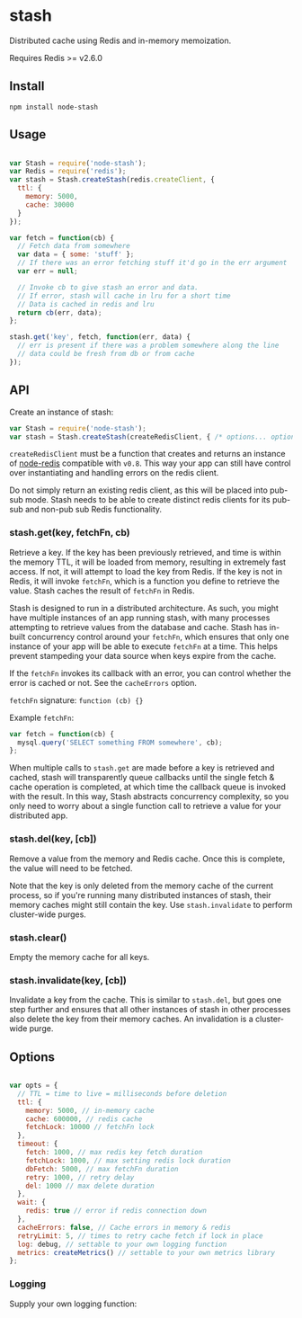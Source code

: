 stash
=====

Distributed cache using Redis and in-memory memoization.

Requires Redis >= v2.6.0

## Install

    npm install node-stash

## Usage

```javascript

var Stash = require('node-stash');
var Redis = require('redis');
var stash = Stash.createStash(redis.createClient, {
  ttl: {
    memory: 5000,
    cache: 30000
  }
});

var fetch = function(cb) {
  // Fetch data from somewhere
  var data = { some: 'stuff' };
  // If there was an error fetching stuff it'd go in the err argument
  var err = null;

  // Invoke cb to give stash an error and data.
  // If error, stash will cache in lru for a short time
  // Data is cached in redis and lru
  return cb(err, data);
};

stash.get('key', fetch, function(err, data) {
  // err is present if there was a problem somewhere along the line
  // data could be fresh from db or from cache
});

```

## API

Create an instance of stash:

```javascript
var Stash = require('node-stash');
var stash = Stash.createStash(createRedisClient, { /* options... optional :) */ });
```

`createRedisClient` must be a function that creates and returns an instance of [node-redis](https://github.com/mranney/node_redis) compatible with `v0.8`. This way your app can still have control over instantiating and handling errors on the redis client.

Do not simply return an existing redis client, as this will be placed into pub-sub mode. Stash needs to be able to create distinct redis clients for its pub-sub and non-pub sub Redis functionality.

### stash.get(key, fetchFn, cb)

Retrieve a key. If the key has been previously retrieved, and time is within the memory TTL, it will be loaded from memory, resulting in extremely fast access. If not, it will attempt to load the key from Redis. If the key is not in Redis, it will invoke `fetchFn`, which is a function you define to retrieve the value. Stash caches the result of `fetchFn` in Redis.

Stash is designed to run in a distributed architecture. As such, you might have multiple instances of an app running stash, with many processes attempting to retrieve values from the database and cache. Stash has in-built concurrency control around your `fetchFn`, which ensures that only one instance of your app will be able to execute `fetchFn` at a time. This helps prevent stampeding your data source when keys expire from the cache.

If the `fetchFn` invokes its callback with an error, you can control whether the error is cached or not. See the `cacheErrors` option.

`fetchFn` signature: `function (cb) {}`

Example `fetchFn`:

```javascript
var fetch = function(cb) {
  mysql.query('SELECT something FROM somewhere', cb);
};
```

When multiple calls to `stash.get` are made before a key is retrieved and cached, stash will transparently queue callbacks until the single fetch & cache operation is completed, at which time the callback queue is invoked with the result. In this way, Stash abstracts concurrency complexity, so you only need to worry about a single function call to retrieve a value for your distributed app.

### stash.del(key, [cb])

Remove a value from the memory and Redis cache. Once this is complete, the value will need to be fetched.

Note that the key is only deleted from the memory cache of the current process, so if you're running many distributed instances of stash, their memory caches might still contain the key. Use `stash.invalidate` to perform cluster-wide purges.

### stash.clear()

Empty the memory cache for all keys.

### stash.invalidate(key, [cb])

Invalidate a key from the cache. This is similar to `stash.del`, but goes one step further and ensures that all other instances of stash in other processes also delete the key from their memory caches. An invalidation is a cluster-wide purge.

## Options

```javascript

var opts = {
  // TTL = time to live = milliseconds before deletion
  ttl: {
    memory: 5000, // in-memory cache
    cache: 600000, // redis cache
    fetchLock: 10000 // fetchFn lock
  },
  timeout: {
    fetch: 1000, // max redis key fetch duration
    fetchLock: 1000, // max setting redis lock duration
    dbFetch: 5000, // max fetchFn duration
    retry: 1000, // retry delay
    del: 1000 // max delete duration
  },
  wait: {
    redis: true // error if redis connection down
  },
  cacheErrors: false, // Cache errors in memory & redis
  retryLimit: 5, // times to retry cache fetch if lock in place
  log: debug, // settable to your own logging function
  metrics: createMetrics() // settable to your own metrics library
};
```

### Logging

Supply your own logging function:
